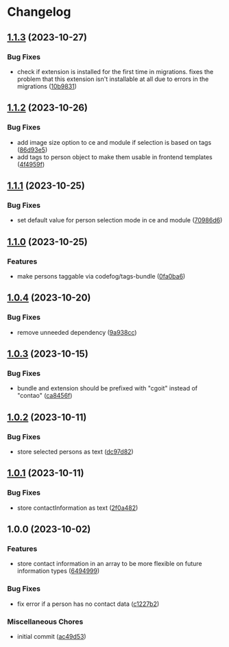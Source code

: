 # Changelog

## [1.1.3](https://github.com/cgoIT/contao-persons-bundle/compare/v1.1.2...v1.1.3) (2023-10-27)


### Bug Fixes

* check if extension is installed for the first time in migrations. fixes the problem that this extension isn't installable at all due to errors in the migrations ([10b9831](https://github.com/cgoIT/contao-persons-bundle/commit/10b9831b6f31309aa6b80be062826cc4c71350f9))

## [1.1.2](https://github.com/cgoIT/contao-persons-bundle/compare/v1.1.1...v1.1.2) (2023-10-26)


### Bug Fixes

* add image size option to ce and module if selection is based on tags ([86d93e5](https://github.com/cgoIT/contao-persons-bundle/commit/86d93e5c1d63d0e1139cc1f951b8d2686e4050cc))
* add tags to person object to make them usable in frontend templates ([4f4959f](https://github.com/cgoIT/contao-persons-bundle/commit/4f4959f366391ffe139270027db5e5ca74d1a75e))

## [1.1.1](https://github.com/cgoIT/contao-persons-bundle/compare/v1.1.0...v1.1.1) (2023-10-25)


### Bug Fixes

* set default value for person selection mode in ce and module ([70986d6](https://github.com/cgoIT/contao-persons-bundle/commit/70986d6ed6400ae02fde38231f4dfd333e611c05))

## [1.1.0](https://github.com/cgoIT/contao-persons-bundle/compare/v1.0.4...v1.1.0) (2023-10-25)


### Features

* make persons taggable via codefog/tags-bundle ([0fa0ba6](https://github.com/cgoIT/contao-persons-bundle/commit/0fa0ba6d58a8473370db88bd529bd341110e51d6))

## [1.0.4](https://github.com/cgoIT/contao-persons-bundle/compare/v1.0.3...v1.0.4) (2023-10-20)


### Bug Fixes

* remove unneeded dependency ([9a938cc](https://github.com/cgoIT/contao-persons-bundle/commit/9a938ccca0b99be8965327bcd0aed24771fbe0a8))

## [1.0.3](https://github.com/cgoIT/contao-persons-bundle/compare/v1.0.2...v1.0.3) (2023-10-15)


### Bug Fixes

* bundle and extension should be prefixed with "cgoit" instead of "contao" ([ca8456f](https://github.com/cgoIT/contao-persons-bundle/commit/ca8456f08a25984ad3073910292ce8a32c8495fc))

## [1.0.2](https://github.com/cgoIT/contao-persons-bundle/compare/v1.0.1...v1.0.2) (2023-10-11)


### Bug Fixes

* store selected persons as text ([dc97d82](https://github.com/cgoIT/contao-persons-bundle/commit/dc97d82bdd6decaf155a0f31bc702cf5426963b4))

## [1.0.1](https://github.com/cgoIT/contao-persons-bundle/compare/v1.0.0...v1.0.1) (2023-10-11)


### Bug Fixes

* store contactInformation as text ([2f0a482](https://github.com/cgoIT/contao-persons-bundle/commit/2f0a482158dc8b2082c594c458f79d408aa82c0b))

## 1.0.0 (2023-10-02)


### Features

* store contact information in an array to be more flexible on future information types ([6494999](https://github.com/cgoIT/contao-persons-bundle/commit/6494999c5d8a2cdf0e6ea35745bf7279870bab45))


### Bug Fixes

* fix error if a person has no contact data ([c1227b2](https://github.com/cgoIT/contao-persons-bundle/commit/c1227b23a02eb72163c8876105eed3117ab7c241))


### Miscellaneous Chores

* initial commit ([ac49d53](https://github.com/cgoIT/contao-persons-bundle/commit/ac49d53a55762711f411d379b9909b7ebfddc5df))
